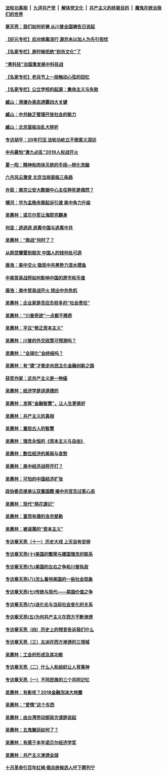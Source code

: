 

####  [法轮功真相](../../../../basic/blob/master/README.md?t=07031631) &nbsp;|&nbsp; [九评共产党](../../../../9ping.md/blob/master/README.md?t=07031631) &nbsp;|&nbsp; [解体党文化](../../../../jtdwh.md/blob/master/README.md?t=07031631)  &nbsp;|&nbsp; [共产主义的终极目的](../../../../gczydzjmd.md/blob/master/README.md?t=07031631) &nbsp;|&nbsp; [魔鬼在统治我们的世界](../../../../mgztzwmdsj.md/blob/master/README.md?t=07031631) 

#### [章天亮：我们如何祈祷 从川普全国祷告日说起](../pages/nsc423/n11944627.md?t=07031631) 

#### [【纪元专栏】应对病毒流行 渥京未以加人为先引担忧](../pages/nsc423/n11875714.md?t=07031631) 

#### [【名家专栏】是时候拒绝“封杀文化”了](../pages/nsc423/n11814093.md?t=07031631) 

#### [“黑科技”治国激发美中科技战](../pages/nsc423/n11638056.md?t=07031631) 

#### [【名家专栏】老兵节上一段触动心弦的回忆](../pages/nsc423/n11646016.md?t=07031631) 

#### [【名家专栏】公立学校的起源：集体主义与失败](../pages/nsc423/n11601833.md?t=07031631) 

#### [臧山：港澳办表态透露四大关键](../pages/nsc423/n11421628.md?t=07031631) 

#### [臧山：中共缺乏管理开放社会的能力](../pages/nsc423/n11407457.md?t=07031631) 

#### [臧山：北京面临治乱大转折](../pages/nsc423/n11406895.md?t=07031631) 

#### [专访胡平：20年打压 法轮功屹立不倒意义深远](../pages/nsc423/n11398800.md?t=07031631) 

#### [中共最怕“逢九必乱”2019人权战开火](../pages/nsc423/n11385248.md?t=07031631) 

#### [夏一阳：精神和肉体灭绝的手段—转化洗脑](../pages/nsc423/n11368250.md?t=07031631) 

#### [六月风云激变 北京当局面临三条路](../pages/nsc423/n11313668.md?t=07031631) 

#### [许茹：南京公安大数据中心主任猝死是偶然？](../pages/nsc423/n11064744.md?t=07031631) 

#### [横河：华为孟晚舟案起诉引渡 美中角力升级](../pages/nsc423/n11027230.md?t=07031631) 

#### [吴惠林：诺贝尔奖让海耶克翻身](../pages/nsc423/n10890049.md?t=07031631) 

#### [何坚：逃逃逃 逃离中国与逃离中共](../pages/nsc423/n10592891.md?t=07031631) 

#### [吴惠林：“商战”何时了？](../pages/nsc423/n10573558.md?t=07031631) 

#### [从网贷爆雷到股灾 中国人的钱何处可逃](../pages/nsc423/n10572800.md?t=07031631) 

#### [唐浩：美中交火 隐现中共黑势力混水摸鱼](../pages/nsc423/n10544040.md?t=07031631) 

#### [中美贸易战将如何影响中国的房市和币值](../pages/nsc423/n10543697.md?t=07031631) 

#### [唐浩：美中贸易战开火 烧出中共危机](../pages/nsc423/n10540126.md?t=07031631) 

#### [吴惠林：企业家是否应负较多的“社会责任”](../pages/nsc423/n10535022.md?t=07031631) 

#### [吴惠林：“川普奇迹”一点都不稀奇](../pages/nsc423/n10512808.md?t=07031631) 

#### [吴惠林：平议“修正资本主义”](../pages/nsc423/n10495724.md?t=07031631) 

#### [吴惠林：川普的外交政策可预测吗？](../pages/nsc423/n10462387.md?t=07031631) 

#### [吴惠林：“全球化”会终结吗？](../pages/nsc423/n10452838.md?t=07031631) 

#### [吴惠林：有“德”才能走向民主化金融创新之路](../pages/nsc423/n10432292.md?t=07031631) 

#### [获奖作家：这共产主义是一种癌](../pages/nsc423/n10431541.md?t=07031631) 

#### [吴惠林：经济学是讲道德的](../pages/nsc423/n10398014.md?t=07031631) 

#### [吴惠林：发挥“金融智慧”，让人生更美好](../pages/nsc423/n10375019.md?t=07031631) 

#### [吴惠林：共产主义的真相](../pages/nsc423/n10351394.md?t=07031631) 

#### [吴惠林：重拾古人的智慧](../pages/nsc423/n10337691.md?t=07031631) 

#### [吴惠林：理念永恒的《资本主义与自由》](../pages/nsc423/n10316274.md?t=07031631) 

#### [吴惠林：数位经济的美丽与哀愁](../pages/nsc423/n10292946.md?t=07031631) 

#### [吴惠林：美中经济战将开打？](../pages/nsc423/n10258825.md?t=07031631) 

#### [吴惠林：可怕的中国经济扩张](../pages/nsc423/n10219147.md?t=07031631) 

#### [政协委员提承认双重国籍 揭中共官员过客心态](../pages/nsc423/n10208809.md?t=07031631) 

#### [吴惠林：现代“桃花源记”](../pages/nsc423/n10185234.md?t=07031631) 

#### [吴惠林：富而有德的洛克斐勒](../pages/nsc423/n10142264.md?t=07031631) 

#### [吴惠林：被诬蔑的“资本主义”](../pages/nsc423/n10124816.md?t=07031631) 

#### [专访章天亮（十一）历史大戏 上天自有安排](../pages/nsc423/n10094905.md?t=07031631) 

#### [专访章天亮(十)美国的繁荣与建国理念的联系](../pages/nsc423/n10094899.md?t=07031631) 

#### [专访章天亮(九)美国的左右之争和川普执政](../pages/nsc423/n10094889.md?t=07031631) 

#### [专访章天亮(八)怎么看待美国的一些社会现象](../pages/nsc423/n10094857.md?t=07031631) 

#### [专访章天亮(七)传统与现代——美国价值之争](../pages/nsc423/n10093140.md?t=07031631) 

#### [专访章天亮(六)进化论与当前社会变化的关系](../pages/nsc423/n10092036.md?t=07031631) 

#### [专访章天亮(五)为何共产主义在西方不断渗透](../pages/nsc423/n10083620.md?t=07031631) 

#### [专访章天亮（四）历史上的预言告诉我们什么](../pages/nsc423/n10083606.md?t=07031631) 

#### [专访章天亮（三）左派在西方渗透的三领域](../pages/nsc423/n10081115.md?t=07031631) 

#### [吴惠林：工会的形成及其功能](../pages/nsc423/n10080633.md?t=07031631) 

#### [专访章天亮（二）什么人和组织让人背离神](../pages/nsc423/n10076637.md?t=07031631) 

#### [专访章天亮（一）不同民族的三个共同记忆](../pages/nsc423/n10074188.md?t=07031631) 

#### [吴惠林：有影呒？2018金融泡沫大地震](../pages/nsc423/n10040534.md?t=07031631) 

#### [吴惠林：“爱情”这个东西](../pages/nsc423/n10019423.md?t=07031631) 

#### [吴惠林：由台湾劳动部政次请辞说起](../pages/nsc423/n9979679.md?t=07031631) 

#### [吴惠林：五鬼搬运如何了？](../pages/nsc423/n9925338.md?t=07031631) 

#### [吴惠林：有感于本年诺贝尔经济学奖](../pages/nsc423/n9871883.md?t=07031631) 

#### [吴惠林：共产主义渗透全球](../pages/nsc423/n9812748.md?t=07031631) 

#### [十月革命引百年红祸 俄总统候选人吁下葬列宁](../pages/nsc423/n9810182.md?t=07031631) 

